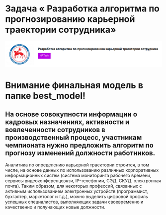 # Задача « Разработка алгоритма по прогнозированию карьерной траектории сотрудника»

![задание](https://github.com/genalll/mlsport2/raw/main/best_mdel/picture.png)

# Внимание финальная модель в папке best_model!


## На основе совокупности информации о кадровых назначениях, активности и вовлеченности сотрудников в производственный процесс, участникам чемпионата нужно предложить алгоритм по прогнозу изменений должности работников.

Аналитика по определению карьерной траектории строится, в том
числе, на основе данных по использованию различных корпоративных
информационных систем (система мониторинга рабочего времени, сервисы
видеоконференцсвязи, IP-телефонии, СЭД, СКУД, электронная почта). Таким
образом, для некоторых профессий, связанных с активным использованием
электронных устройств (программист, бухгалтер, маркетолог и т.д.), можно
выделить цифровой профиль успешных специалистов, выполняющих задачи
своевременно и качественно и получающих новые должности.
